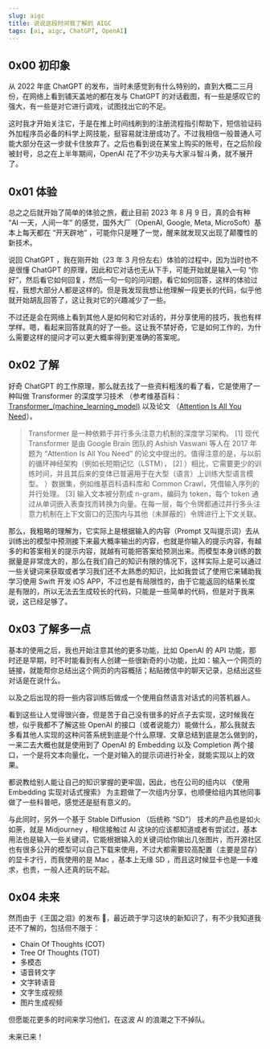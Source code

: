```yaml
---
slug: aigc
title: 说说这段时间我了解的 AIGC
tags: [ai, aigc, ChatGPT, OpenAI]
---
```


## 0x00 初印象

从 2022 年底 ChatGPT 的发布，当时未感觉到有什么特别的，直到大概二三月份，在网络上看到铺天盖地的都在发与 ChatGPT 的对话截图，有一些是感叹它的强大，有一些是对它进行调戏，试图找出它的不足。

这时我才开始关注它，于是在推上时间线刷到的注册流程指引帮助下，短信验证码外加程序员必备的科学上网技能，挺容易就注册成功了。不过我相信一般普通人可能大部分在这一步就卡住放弃了。之后也看到说在某宝上购买的账号，在之后阶段被封号，总之在上半年期间，OpenAI 花了不少功夫与大家斗智斗勇，就不展开了。
<!--truncate-->
## 0x01 体验

总之之后就开始了简单的体验之旅，截止目前 2023 年 8 月 9 日，真的会有种 “AI 一天，人间一年” 的感觉，国外大厂（OpenAI, Google, Meta, MicroSoft）基本上每天都在 “开天辟地” ，可能你只是睡了一觉，醒来就发现又出现了颠覆性的新技术。

说回 ChatGPT ，我在刚开始（23 年 3 月份左右）体验的过程中，因为当时也不是很懂 ChatGPT 的原理，因此和它对话也无从下手，可能开始就是输入一句 “你好”，然后看它如何回复，然后一句一句的问问题，看它如何回答，这样的体验过程，我想大部分人都是这样的。但是我发现我想让他理解一段更长的代码，似乎他就开始胡乱回答了，这让我对它的兴趣减少了一些。

不过还是会在网络上看到其他人是如何和它对话的，并分享使用的技巧，我也有样学样。嗯，看起来回答就真的好了一些。这让我不禁好奇，它是如何工作的，为什么需要这样的提问才可以更大概率得到更准确的答案呢。

## 0x02 了解

好奇 ChatGPT 的工作原理，那么就去找了一些资料粗浅的看了看，它是使用了一种叫做 Transformer 的深度学习技术 （参考维基百科：[Transformer_(machine_learning_model)](https://en.wikipedia.org/wiki/Transformer_(machine_learning_model)) 以及论文 （[Attention Is All You Need](https://arxiv.org/pdf/1706.03762.pdf)）。

> Transformer 是一种依赖于并行多头注意力机制的深度学习架构。 [1] 现代 Transformer 是由 Google Brain 团队的 Ashish Vaswani 等人在 2017 年题为 “Attention Is All You Need” 的论文中提出的。值得注意的是，与以前的循环神经架构（例如长短期记忆（LSTM）， [2] ）相比，它需要更少的训练时间，并且其后来的变体已普遍用于在大型（语言）上训练大型语言模型。 ）数据集，例如维基百科语料库和 Common Crawl，凭借输入序列的并行处理。 [3] 输入文本被分割成 n-gram，编码为 token，每个 token 通过从单词嵌入表查找而转换为向量。在每一层，每个令牌都通过并行多头注意力机制在上下文窗口的范围内与其他（未屏蔽的）令牌进行上下文关联。

那么，我粗略的理解为，它实际上是根据输入的内容（Prompt 又叫提示词）去从训练出的模型中预测接下来最大概率输出的内容，也就是你输入的提示内容，有越多的和答案相关的提示内容，就越有可能把答案给预测出来。而模型本身训练的数据量是非常庞大的，那么在我们自己的知识有限的情况下，这样实际上是可以通过一些关键词来获取或者学习我们还不太熟悉的知识，比如我尝试了使用它来辅助我学习使用 Swift 开发 iOS APP，不过也是有局限性的，由于它能返回的结果长度是有限的，所以无法去生成较长的代码，只能是一些简单的代码，但是对于我来说，这已经足够了。

## 0x03 了解多一点

基本的使用之后，我也开始注意其他的更多功能，比如 OpenAI 的 API 功能，那时还是早期，时不时能看到有人创建一些很新奇的小功能，比如：输入一个网页的链接，就能帮你总结出这个网页的内容概括；粘贴微信中的聊天记录，总结出这些对话是在说什么。

以及之后出现的将一些内容训练后做成一个使用自然语言对话式的问答机器人。

看到这些让人觉得很兴奋，但是苦于自己没有很多的好点子去实现，这时候我在想，似乎我都不了解这些 OpenAI 的接口（或者说能力）能做什么，那么我就去多看其他人实现的这种问答系统到底是个什么原理、文章总结到底是怎么做到的，一来二去大概也就是使用到了 OpenAI 的 Embedding 以及 Completion 两个接口，一个是将文本向量化，一个是对输入的提示词进行补全，就能实现以上的效果。

都说教给别人能让自己的知识掌握的更牢固，因此，也在公司的组内以 《使用 Embedding 实现对话式搜索》 为主题做了一次组内分享，也顺便给组内其他同事做了一些科普吧，感觉还是挺有意义的。

与此同时，另外一个基于 Stable Diffusion （后统称 “SD”） 技术的产品也是如火如荼，就是 Midjourney ，相信接触过 AI 这块的应该都知道或者有尝试过，基本用法也是输入一些关键词，它能根据输入的关键词给你输出几张图片，而开源社区也有很多公开的模型可以自己下载来使用，不过大都需要较高配置（主要是显存）的显卡才行，而我使用的是 Mac ，基本上无缘 SD ，而且这时候显卡也是一卡难求，也贵，一般人还真的玩不起。

## 0x04 未来

然而由于《王国之泪》的发布 🤣，最近疏于学习这块的新知识了，有不少我知道我还不了解的，包括但不限于：
- Chain Of Thoughts (COT)
- Tree Of Thoughts (TOT)
- 多模态
- 语音转文字
- 文字转语音
- 文字生成视频
- 图片生成视频

但愿能花更多的时间来学习他们，在这波 AI 的浪潮之下不掉队。

未来已来！
